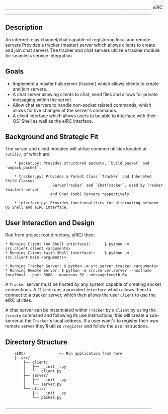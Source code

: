 `_________________________________________________________________`
                                *eIRC*
`_________________________________________________________________`


## Description

An internet relay channel/chat capable of registering local and remote servers
Provides a tracker (master) server which allows clients to create and join chat servers
The tracker and chat servers utilize a tracker module for seamless service integration



## Goals
- Implement a master hub server (tracker) which allows clients to create and join servers.
- A chat server allowing clients to chat, send files and allows for private messaging within the server.
- Allow chat servers to handle non-socket related commands, which allows for live changes of the server's commands.
- A client interface which allows users to be able to interface with their OS' Shell as well as the eIRC interface.



## Background and Strategic Fit

The server and client modules will utilize common utilities located at `/utils/`,
of which are: 
```
    * packet.py: Provides structured packets, `build_packet` and `unpack_packet`.

    * tracker.py: Provides a Parent Class `Tracker` and Inhereted Child Classes 
                    `ServerTracker` and `ChatTracker`, used by Tracker (master) server 
                    and Chat (sub) Servers respectively.
    
    * interface.py: Provides functionalities for alternating between OS Shell and eIRC interface. 
```



## User Interaction and Design

Run from project root directory, eIRC/ then:
```
* Running Client (no Shell interface):      $ python -m src.client.client <arguments>
* Running Client (with Shell interface):    $ python -m src.client.main <arguments>

* Running Tracker Server: $ python -m src.server.tracker <arguments>
* Running Remote Server: $ python -m src.server.server --hostname localhost --port 8888 --maxconns 32 --messagelength 64
```

A `Tracker` server must be hosted by any system capable of creating socket connections.
A `Client` runs a provided `interface` which allows them to connect to a tracker server,
which then allows the user `Client` to use the eIRC utilities.

A chat server can be instantiated within `Tracker` by a `Client` by using the `/create` command
and following its use instructions, this will create a sub-server at the `Tracker`'s local address.
If a user want's to register their own remote server they'll utilize `/register` and follow the use instructions.



## Directory Structure
```
    eIRC/               <- Run application from here
    |--src/                        
        ├── client/
        │   ├── __init__.py
        │   └── client.py
        ├── server/
        │   ├── __init__.py
        │   └── server.py
        └── utils/
            ├── __init__.py
            └── packet.py
```


`_________________________________________________________________`